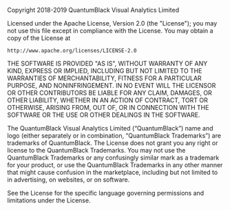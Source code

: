 Copyright 2018-2019 QuantumBlack Visual Analytics Limited

Licensed under the Apache License, Version 2.0 (the "License");
you may not use this file except in compliance with the License.
You may obtain a copy of the License at

    http://www.apache.org/licenses/LICENSE-2.0

THE SOFTWARE IS PROVIDED "AS IS", WITHOUT WARRANTY OF ANY KIND, 
EXPRESS OR IMPLIED, INCLUDING BUT NOT LIMITED TO THE WARRANTIES 
OF MERCHANTABILITY, FITNESS FOR A PARTICULAR PURPOSE, AND 
NONINFRINGEMENT. IN NO EVENT WILL THE LICENSOR OR OTHER CONTRIBUTORS 
BE LIABLE FOR ANY CLAIM, DAMAGES, OR OTHER LIABILITY, WHETHER IN AN 
ACTION OF CONTRACT, TORT OR OTHERWISE, ARISING FROM, OUT OF, OR IN 
CONNECTION WITH THE SOFTWARE OR THE USE OR OTHER DEALINGS IN THE SOFTWARE.

The QuantumBlack Visual Analytics Limited (“QuantumBlack”) name and logo 
(either separately or in combination, “QuantumBlack Trademarks”) are 
trademarks of QuantumBlack. The License does not grant you any right or 
license to the QuantumBlack Trademarks. You may not use the QuantumBlack 
Trademarks or any confusingly similar mark as a trademark for your product, 
or use the QuantumBlack Trademarks in any other manner that might cause 
confusion in the marketplace, including but not limited to in advertising, 
on websites, or on software.

See the License for the specific language governing permissions and 
limitations under the License.
